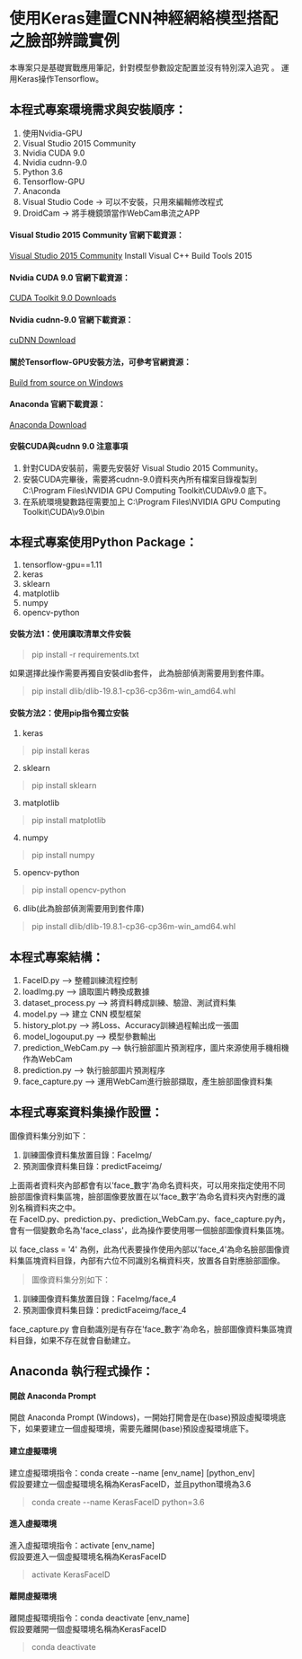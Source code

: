 # 使用Keras建置CNN神經網絡模型搭配之臉部辨識實例

本專案只是基礎實戰應用筆記，針對模型參數設定配置並沒有特別深入追究 。
運用Keras操作Tensorflow。

本程式專案環境需求與安裝順序：
----------------------------------------------------------------------------------------------------------------------------------
1. 使用Nvidia-GPU
2. Visual Studio 2015 Community
3. Nvidia CUDA 9.0
4. Nvidia cudnn-9.0
5. Python 3.6
6. Tensorflow-GPU
7. Anaconda
8. Visual Studio Code → 可以不安裝，只用來編輯修改程式
9. DroidCam → 將手機鏡頭當作WebCam串流之APP

#### Visual Studio 2015 Community 官網下載資源：
[Visual Studio 2015 Community](https://visualstudio.microsoft.com/vs/older-downloads/)
Install Visual C++ Build Tools 2015

#### Nvidia CUDA 9.0 官網下載資源：
[CUDA Toolkit 9.0 Downloads](https://developer.nvidia.com/cuda-90-download-archive?target_os=Windows&target_arch=x86_64&target_version=10)

#### Nvidia cudnn-9.0 官網下載資源：
[cuDNN Download](https://developer.nvidia.com/rdp/form/cudnn-download-survey)

#### 關於Tensorflow-GPU安裝方法，可參考官網資源：
[Build from source on Windows](https://www.tensorflow.org/install/source_windows)

#### Anaconda 官網下載資源：
[Anaconda Download](https://www.anaconda.com/distribution/#download-section)

#### 安裝CUDA與cudnn 9.0 注意事項
1. 針對CUDA安裝前，需要先安裝好 Visual Studio 2015 Community。
2. 安裝CUDA完畢後，需要將cudnn-9.0資料夾內所有檔案目錄複製到 C:\Program Files\NVIDIA GPU Computing Toolkit\CUDA\v9.0 底下。
3. 在系統環境變數路徑需要加上 C:\Program Files\NVIDIA GPU Computing Toolkit\CUDA\v9.0\bin


本程式專案使用Python Package：
----------------------------------------------------------------------------------------------------------------------------------
1. tensorflow-gpu==1.11
2. keras
3. sklearn
4. matplotlib
5. numpy
6. opencv-python

#### 安裝方法1：使用讀取清單文件安裝
> pip install -r requirements.txt <br/>

如果選擇此操作需要再獨自安裝dlib套件， 此為臉部偵測需要用到套件庫。
<br/>
> pip install dlib/dlib-19.8.1-cp36-cp36m-win_amd64.whl

#### 安裝方法2：使用pip指令獨立安裝
1. keras <br/>
> pip install keras

2. sklearn <br/>
> pip install sklearn 

3. matplotlib<br/>
> pip install matplotlib

4. numpy<br/>
> pip install numpy

5. opencv-python<br/>
> pip install opencv-python

6. dlib(此為臉部偵測需要用到套件庫) <br/>
> pip install dlib/dlib-19.8.1-cp36-cp36m-win_amd64.whl<br/>



本程式專案結構：
----------------------------------------------------------------------------------------------------------------------------------
1. FaceID.py --> 整體訓練流程控制
2. loadImg.py --> 讀取圖片轉換成數據
3. dataset_process.py --> 將資料轉成訓練、驗證、測試資料集
4. model.py --> 建立 CNN 模型框架
5. history_plot.py --> 將Loss、Accuracy訓練過程輸出成一張圖
6. model_logouput.py --> 模型參數輸出
7. prediction_WebCam.py --> 執行臉部圖片預測程序，圖片來源使用手機相機作為WebCam
8. prediction.py --> 執行臉部圖片預測程序
9. face_capture.py --> 運用WebCam進行臉部擷取，產生臉部圖像資料集


本程式專案資料集操作設置：
----------------------------------------------------------------------------------------------------------------------------------
圖像資料集分別如下：
1. 訓練圖像資料集放置目錄：FaceImg/
2. 預測圖像資料集目錄：predictFaceimg/

上面兩者資料夾內部都會有以’face_數字’為命名資料夾，可以用來指定使用不同臉部圖像資料集區塊，臉部圖像要放置在以’face_數字’為命名資料夾內對應的識別名稱資料夾之中。<br/>
在 FaceID.py、prediction.py、prediction_WebCam.py、face_capture.py內，會有一個變數命名為'face_class'，此為操作要使用哪一個臉部圖像資料集區塊。

以 face_class = '4' 為例，此為代表要操作使用內部以'face_4'為命名臉部圖像資料集區塊資料目錄，內部有六位不同識別名稱資料夾，放置各自對應臉部圖像。
>圖像資料集分別如下：
1. 訓練圖像資料集放置目錄：FaceImg/face_4
2. 預測圖像資料集目錄：predictFaceimg/face_4

face_capture.py 會自動識別是有存在'face_數字'為命名，臉部圖像資料集區塊資料目錄，如果不存在就會自動建立。


Anaconda 執行程式操作：
----------------------------------------------------------------------------------------------------------------------------------
#### 開啟 Anaconda Prompt
開啟 Anaconda Prompt (Windows)，一開始打開會是在(base)預設虛擬環境底下，如果要建立一個虛擬環境，需要先離開(base)預設虛擬環境底下。

#### 建立虛擬環境
建立虛擬環境指令：conda create --name [env_name] [python_env] <br/>
假設要建立一個虛擬環境名稱為KerasFaceID，並且python環境為3.6<br/>
> conda create --name KerasFaceID python=3.6

#### 進入虛擬環境
進入虛擬環境指令：activate [env_name] <br/>
假設要進入一個虛擬環境名稱為KerasFaceID <br/>
> activate KerasFaceID

#### 離開虛擬環境
離開虛擬環境指令：conda deactivate  [env_name] <br/>
假設要離開一個虛擬環境名稱為KerasFaceID <br/>
> conda deactivate


